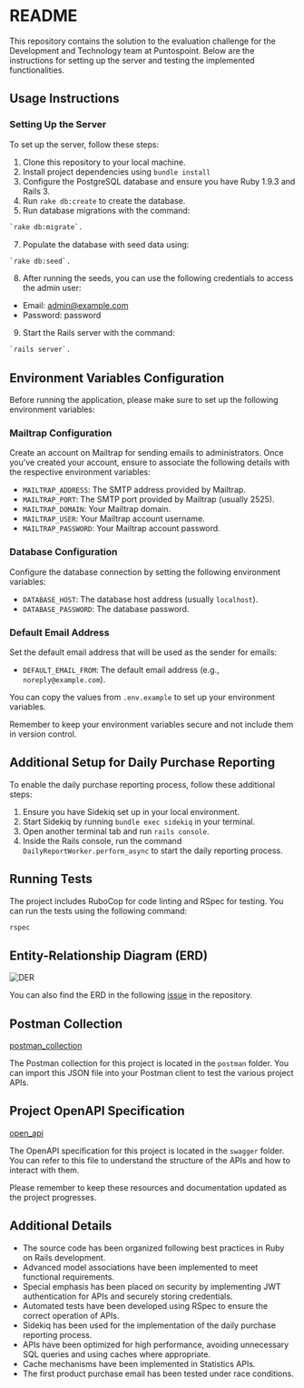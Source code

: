 # README

This repository contains the solution to the evaluation challenge for the Development and Technology team at Puntospoint. Below are the instructions for setting up the server and testing the implemented functionalities.

## Usage Instructions

### Setting Up the Server

To set up the server, follow these steps:

1. Clone this repository to your local machine.
2. Install project dependencies using `bundle install`
4. Configure the PostgreSQL database and ensure you have Ruby 1.9.3 and Rails 3.
5. Run `rake db:create` to create the database.
6. Run database migrations with the command:
```bash
`rake db:migrate`.
```
7. Populate the database with seed data using:
```bash
`rake db:seed`.
```
8. After running the seeds, you can use the following credentials to access the admin user:

- Email: admin@example.com
- Password: password

9. Start the Rails server with the command:
```bash
`rails server`.
```

## Environment Variables Configuration

Before running the application, please make sure to set up the following environment variables:

### Mailtrap Configuration

Create an account on Mailtrap for sending emails to administrators. Once you've created your account, ensure to associate the following details with the respective environment variables:

- `MAILTRAP_ADDRESS`: The SMTP address provided by Mailtrap.
- `MAILTRAP_PORT`: The SMTP port provided by Mailtrap (usually 2525).
- `MAILTRAP_DOMAIN`: Your Mailtrap domain.
- `MAILTRAP_USER`: Your Mailtrap account username.
- `MAILTRAP_PASSWORD`: Your Mailtrap account password.

### Database Configuration

Configure the database connection by setting the following environment variables:

- `DATABASE_HOST`: The database host address (usually `localhost`).
- `DATABASE_PASSWORD`: The database password.

### Default Email Address

Set the default email address that will be used as the sender for emails:

- `DEFAULT_EMAIL_FROM`: The default email address (e.g., `noreply@example.com`).

You can copy the values from `.env.example` to set up your environment variables.

Remember to keep your environment variables secure and not include them in version control.

## Additional Setup for Daily Purchase Reporting

To enable the daily purchase reporting process, follow these additional steps:

1. Ensure you have Sidekiq set up in your local environment.
2. Start Sidekiq by running `bundle exec sidekiq` in your terminal.
3. Open another terminal tab and run `rails console`.
4. Inside the Rails console, run the command `DailyReportWorker.perform_async` to start the daily reporting process.

 ## Running Tests

The project includes RuboCop for code linting and RSpec for testing. You can run the tests using the following command:

```bash
rspec
```

## Entity-Relationship Diagram (ERD)

![DER](https://github.com/valentinopfarherr/ecommerce-rails-3/assets/127141076/2ecaee66-35b4-4389-8c4e-57fb94f5caf4)

You can also find the ERD in the following [issue](https://github.com/valentinopfarherr/ecommerce-rails-3/issues/1) in the repository.

## Postman Collection

[postman_collection](postman/collection.json)

The Postman collection for this project is located in the `postman` folder. You can import this JSON file into your Postman client to test the various project APIs.

## Project OpenAPI Specification

[open_api](swagger/openapi.yaml)

The OpenAPI specification for this project is located in the `swagger` folder. You can refer to this file to understand the structure of the APIs and how to interact with them.

Please remember to keep these resources and documentation updated as the project progresses.

## Additional Details

- The source code has been organized following best practices in Ruby on Rails development.
- Advanced model associations have been implemented to meet functional requirements.
- Special emphasis has been placed on security by implementing JWT authentication for APIs and securely storing credentials.
- Automated tests have been developed using RSpec to ensure the correct operation of APIs.
- Sidekiq has been used for the implementation of the daily purchase reporting process.
- APIs have been optimized for high performance, avoiding unnecessary SQL queries and using caches where appropriate.
- Cache mechanisms have been implemented in Statistics APIs.
- The first product purchase email has been tested under race conditions.

